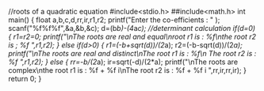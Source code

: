 //roots of a quadratic equation
#include<stdio.h>
##include<math.h>
int main()
{
	float a,b,c,d,rr,ir,r1,r2;
	printf("Enter the co-efficients : " );
	scanf("%f%f%f",&a,&b,&c);
	d=(b*b)-(4*a*c);           //determinant calculation
	if(d=0)
	{
		r1=r2=0;
		printf("\nThe roots are real and equal\nroot r1 is : %f\nthe root r2 is ; %f ",r1,r2);
	}
	else if(d>0)
 	{
		r1=(-b+sqrt(d))/(2*a);
		r2=(-b-sqrt(d))/(2*a);
		printf("\nThe roots are real and distinct\nThe root r1 is : %f\n The root r2 is : %f ",r1,r2);
	}
	else
	{
		rr=-b/(2*a);
		ir=sqrt(-d)/(2*a);
		printf("\nThe roots are complex\nthe root r1 is : %f + %f i\nThe root r2 is : %f + %f i ",rr,ir,rr,ir);
	}
	return 0;
}
